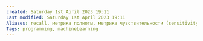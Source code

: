 ```yaml
---
created: Saturday 1st April 2023 19:11
Last modified: Saturday 1st April 2023 19:11
Aliases: recall, метрика полноты, метрика чувствительности (sensitivity)
Tags: programming, machineLearning
---
```





